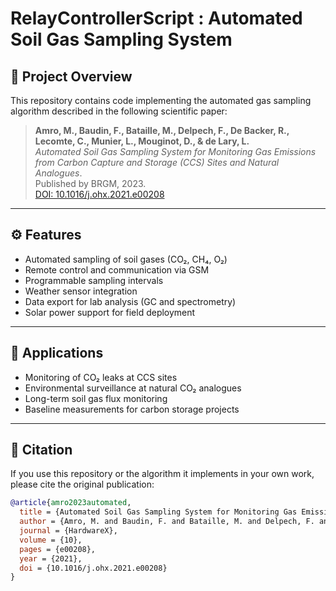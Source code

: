 # RelayControllerScript : Automated Soil Gas Sampling System

## 🔬 Project Overview

This repository contains code implementing the automated gas sampling algorithm described in the following scientific paper:

> **Amro, M., Baudin, F., Bataille, M., Delpech, F., De Backer, R., Lecomte, C., Munier, L., Mouginot, D., & de Lary, L.**  
> *Automated Soil Gas Sampling System for Monitoring Gas Emissions from Carbon Capture and Storage (CCS) Sites and Natural Analogues*.  
> Published by BRGM, 2023.  
> [DOI: 10.1016/j.ohx.2021.e00208](https://doi.org/10.1016/j.ohx.2021.e00208)

---

## ⚙️ Features

- Automated sampling of soil gases (CO₂, CH₄, O₂)
- Remote control and communication via GSM
- Programmable sampling intervals
- Weather sensor integration
- Data export for lab analysis (GC and spectrometry)
- Solar power support for field deployment

---

## 🧪 Applications

- Monitoring of CO₂ leaks at CCS sites
- Environmental surveillance at natural CO₂ analogues
- Long-term soil gas flux monitoring
- Baseline measurements for carbon storage projects

---

## 🧾 Citation

If you use this repository or the algorithm it implements in your own work, please cite the original publication:

```bibtex
@article{amro2023automated,
  title = {Automated Soil Gas Sampling System for Monitoring Gas Emissions from Carbon Capture and Storage (CCS) Sites and Natural Analogues},
  author = {Amro, M. and Baudin, F. and Bataille, M. and Delpech, F. and De Backer, R. and Lecomte, C. and Munier, L. and Mouginot, D. and de Lary, L.},
  journal = {HardwareX},
  volume = {10},
  pages = {e00208},
  year = {2021},
  doi = {10.1016/j.ohx.2021.e00208}
}
